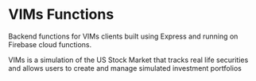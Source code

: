 # VIMs Functions

Backend functions for VIMs clients built using Express and running on Firebase cloud functions. 
&nbsp;

VIMs is a simulation of the US Stock Market that tracks real life securities and allows users to create and manage simulated investment portfolios